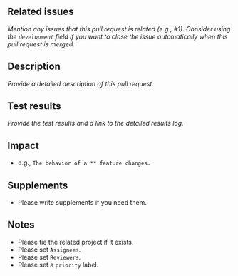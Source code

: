 ## Related issues
_Mention any issues that this pull request is related (e.g., #1). Consider using the `development` field if you want to close the issue automatically when this pull request is merged._

## Description
_Provide a detailed description of this pull request._

## Test results
_Provide the test results and a link to the detailed results log._

## Impact
- e.g., `The behavior of a ** feature changes.`

## Supplements
- Please write supplements if you need them.

## Notes
- Please tie the related project if it exists.
- Please set `Assignees`.
- Please set `Reviewers`.
- Please set a `priority` label.
